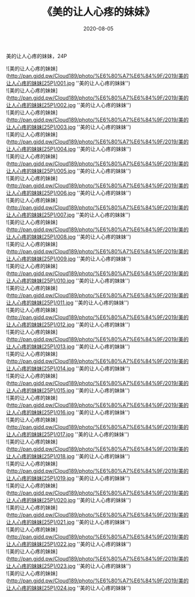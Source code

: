 ﻿---
layout: post
title:  《美的让人心疼的妹妹》
date:   2020-08-05
img: http://pan.gjdd.pw/Cloud189/photo/%E6%80%A7%E6%84%9F/2019/美的让人心疼的妹妹[25P]/000.jpg
categories: [美女, 性感, 泳衣]
---

美的让人心疼的妹妹，24P

![美的让人心疼的妹妹](http://pan.gjdd.pw/Cloud189/photo/%E6%80%A7%E6%84%9F/2019/美的让人心疼的妹妹[25P]/001.jpg ''美的让人心疼的妹妹'') <br>
![美的让人心疼的妹妹](http://pan.gjdd.pw/Cloud189/photo/%E6%80%A7%E6%84%9F/2019/美的让人心疼的妹妹[25P]/002.jpg ''美的让人心疼的妹妹'') <br>
![美的让人心疼的妹妹](http://pan.gjdd.pw/Cloud189/photo/%E6%80%A7%E6%84%9F/2019/美的让人心疼的妹妹[25P]/003.jpg ''美的让人心疼的妹妹'') <br>
![美的让人心疼的妹妹](http://pan.gjdd.pw/Cloud189/photo/%E6%80%A7%E6%84%9F/2019/美的让人心疼的妹妹[25P]/004.jpg ''美的让人心疼的妹妹'') <br>
![美的让人心疼的妹妹](http://pan.gjdd.pw/Cloud189/photo/%E6%80%A7%E6%84%9F/2019/美的让人心疼的妹妹[25P]/005.jpg ''美的让人心疼的妹妹'') <br>
![美的让人心疼的妹妹](http://pan.gjdd.pw/Cloud189/photo/%E6%80%A7%E6%84%9F/2019/美的让人心疼的妹妹[25P]/006.jpg ''美的让人心疼的妹妹'') <br>
![美的让人心疼的妹妹](http://pan.gjdd.pw/Cloud189/photo/%E6%80%A7%E6%84%9F/2019/美的让人心疼的妹妹[25P]/007.jpg ''美的让人心疼的妹妹'') <br>
![美的让人心疼的妹妹](http://pan.gjdd.pw/Cloud189/photo/%E6%80%A7%E6%84%9F/2019/美的让人心疼的妹妹[25P]/008.jpg ''美的让人心疼的妹妹'') <br>
![美的让人心疼的妹妹](http://pan.gjdd.pw/Cloud189/photo/%E6%80%A7%E6%84%9F/2019/美的让人心疼的妹妹[25P]/009.jpg ''美的让人心疼的妹妹'') <br>
![美的让人心疼的妹妹](http://pan.gjdd.pw/Cloud189/photo/%E6%80%A7%E6%84%9F/2019/美的让人心疼的妹妹[25P]/010.jpg ''美的让人心疼的妹妹'') <br>
![美的让人心疼的妹妹](http://pan.gjdd.pw/Cloud189/photo/%E6%80%A7%E6%84%9F/2019/美的让人心疼的妹妹[25P]/011.jpg ''美的让人心疼的妹妹'') <br>
![美的让人心疼的妹妹](http://pan.gjdd.pw/Cloud189/photo/%E6%80%A7%E6%84%9F/2019/美的让人心疼的妹妹[25P]/012.jpg ''美的让人心疼的妹妹'') <br>
![美的让人心疼的妹妹](http://pan.gjdd.pw/Cloud189/photo/%E6%80%A7%E6%84%9F/2019/美的让人心疼的妹妹[25P]/013.jpg ''美的让人心疼的妹妹'') <br>
![美的让人心疼的妹妹](http://pan.gjdd.pw/Cloud189/photo/%E6%80%A7%E6%84%9F/2019/美的让人心疼的妹妹[25P]/014.jpg ''美的让人心疼的妹妹'') <br>
![美的让人心疼的妹妹](http://pan.gjdd.pw/Cloud189/photo/%E6%80%A7%E6%84%9F/2019/美的让人心疼的妹妹[25P]/015.jpg ''美的让人心疼的妹妹'') <br>
![美的让人心疼的妹妹](http://pan.gjdd.pw/Cloud189/photo/%E6%80%A7%E6%84%9F/2019/美的让人心疼的妹妹[25P]/016.jpg ''美的让人心疼的妹妹'') <br>
![美的让人心疼的妹妹](http://pan.gjdd.pw/Cloud189/photo/%E6%80%A7%E6%84%9F/2019/美的让人心疼的妹妹[25P]/017.jpg ''美的让人心疼的妹妹'') <br>
![美的让人心疼的妹妹](http://pan.gjdd.pw/Cloud189/photo/%E6%80%A7%E6%84%9F/2019/美的让人心疼的妹妹[25P]/018.jpg ''美的让人心疼的妹妹'') <br>
![美的让人心疼的妹妹](http://pan.gjdd.pw/Cloud189/photo/%E6%80%A7%E6%84%9F/2019/美的让人心疼的妹妹[25P]/019.jpg ''美的让人心疼的妹妹'') <br>
![美的让人心疼的妹妹](http://pan.gjdd.pw/Cloud189/photo/%E6%80%A7%E6%84%9F/2019/美的让人心疼的妹妹[25P]/020.jpg ''美的让人心疼的妹妹'') <br>
![美的让人心疼的妹妹](http://pan.gjdd.pw/Cloud189/photo/%E6%80%A7%E6%84%9F/2019/美的让人心疼的妹妹[25P]/021.jpg ''美的让人心疼的妹妹'') <br>
![美的让人心疼的妹妹](http://pan.gjdd.pw/Cloud189/photo/%E6%80%A7%E6%84%9F/2019/美的让人心疼的妹妹[25P]/022.jpg ''美的让人心疼的妹妹'') <br>
![美的让人心疼的妹妹](http://pan.gjdd.pw/Cloud189/photo/%E6%80%A7%E6%84%9F/2019/美的让人心疼的妹妹[25P]/023.jpg ''美的让人心疼的妹妹'') <br>
![美的让人心疼的妹妹](http://pan.gjdd.pw/Cloud189/photo/%E6%80%A7%E6%84%9F/2019/美的让人心疼的妹妹[25P]/024.jpg ''美的让人心疼的妹妹'') <br>

